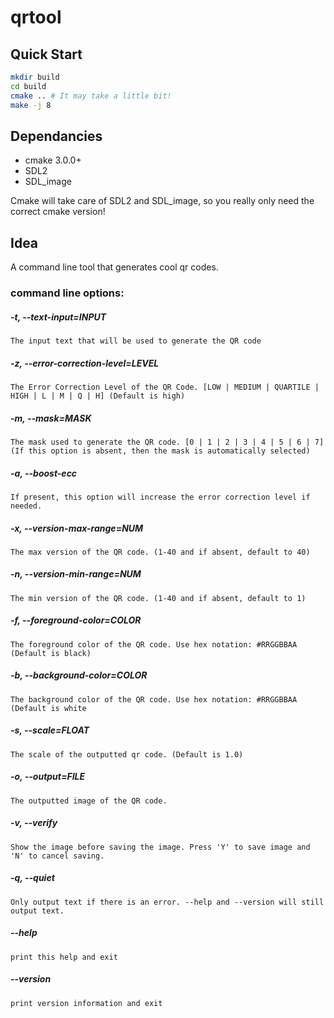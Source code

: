 # qrtool

## Quick Start
```bash
mkdir build
cd build
cmake .. # It may take a little bit!
make -j 8
```

## Dependancies
- cmake 3.0.0+
- SDL2
- SDL_image

Cmake will take care of SDL2 and SDL_image, so you really only need the correct cmake version! 

## Idea

A command line tool that generates cool qr codes.

### command line options:  

##### -t, --text-input=INPUT
```
The input text that will be used to generate the QR code   
```
##### -z, --error-correction-level=LEVEL
```
The Error Correction Level of the QR Code. [LOW | MEDIUM | QUARTILE | HIGH | L | M | Q | H] (Default is high)   
```
##### -m, --mask=MASK
```
The mask used to generate the QR code. [0 | 1 | 2 | 3 | 4 | 5 | 6 | 7] (If this option is absent, then the mask is automatically selected)   
```
##### -a, --boost-ecc
```
If present, this option will increase the error correction level if needed.   
```
##### -x, --version-max-range=NUM
```
The max version of the QR code. (1-40 and if absent, default to 40)   
```
##### -n, --version-min-range=NUM
```
The min version of the QR code. (1-40 and if absent, default to 1)   
```
##### -f, --foreground-color=COLOR
```
The foreground color of the QR code. Use hex notation: #RRGGBBAA (Default is black)   
```
##### -b, --background-color=COLOR
```
The background color of the QR code. Use hex notation: #RRGGBBAA (Default is white   
```
##### -s, --scale=FLOAT
```
The scale of the outputted qr code. (Default is 1.0)   
```
##### -o, --output=FILE
```
The outputted image of the QR code.   
```
##### -v, --verify
```
Show the image before saving the image. Press 'Y' to save image and 'N' to cancel saving.   
```
##### -q, --quiet
```
Only output text if there is an error. --help and --version will still output text.   
```
##### --help
```
print this help and exit   
```
##### --version
```
print version information and exit   
```


<!-- 
Thoughts:
* Have a batch option for multiple text input. 
-->